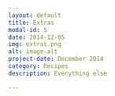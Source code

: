 ```yaml
---
layout: default
title: Extras
modal-id: 5
date: 2014-12-05
img: extras.png
alt: image-alt
project-date: December 2014
category: Recipes
description: Everything else

---
```


